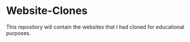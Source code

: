# Website-Clones
This repository will contain the websites that I had cloned for educational purposes. 
